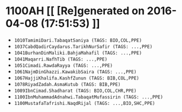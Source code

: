 # 1100AH [[ [Re]generated on 2016-04-08 (17:51:53) ]]

* `1010TamimiDari.TabaqatSaniya (TAGS: BIO,COL,PPE)`
* `1037CabdQadirCaydarus.TarikhNurSafir (TAGS: ...,PPE)`
* `1041BurhanDinMaliki.BahjaMahafil (TAGS: ...,PPE)`
* `1041Maqarri.NafhTib (TAGS: ...,PPE)`
* `1051Cimadi.RawdaRayya (TAGS: ...,PPE)`
* `1061NajmDinGhazzi.KawakibSaira (TAGS: ...,PPE)`
* `1067HajjiKhalifa.KashfZunun (TAGS: BIB,COL,PPE)`
* `1078RiyadZadah.AsmaKutub (TAGS: BIB,PPE)`
* `1089IbnCimad.Shadharat (TAGS: BIO,COL,CHR,PPE)`
* `1100IbnMuhammadAdnahwi.TabaqatMufassirin (TAGS: ...,PPE)`
* `1100MustafaTafrishi.NaqdRijal (TAGS: ...,BIO,SHC,PPE)`
